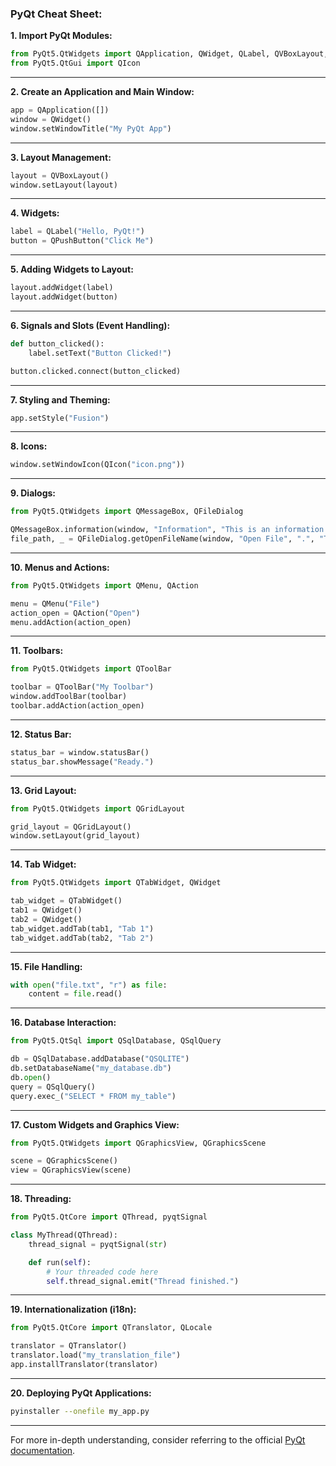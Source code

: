 ### **PyQt Cheat Sheet:**

**1. Import PyQt Modules:**
```python
from PyQt5.QtWidgets import QApplication, QWidget, QLabel, QVBoxLayout, QPushButton
from PyQt5.QtGui import QIcon
```

---

**2. Create an Application and Main Window:**
```python
app = QApplication([])
window = QWidget()
window.setWindowTitle("My PyQt App")
```

---

**3. Layout Management:**
```python
layout = QVBoxLayout()
window.setLayout(layout)
```

---

**4. Widgets:**
```python
label = QLabel("Hello, PyQt!")
button = QPushButton("Click Me")
```

---

**5. Adding Widgets to Layout:**
```python
layout.addWidget(label)
layout.addWidget(button)
```

---

**6. Signals and Slots (Event Handling):**
```python
def button_clicked():
    label.setText("Button Clicked!")

button.clicked.connect(button_clicked)
```

---

**7. Styling and Theming:**
```python
app.setStyle("Fusion")
```

---

**8. Icons:**
```python
window.setWindowIcon(QIcon("icon.png"))
```

---

**9. Dialogs:**
```python
from PyQt5.QtWidgets import QMessageBox, QFileDialog

QMessageBox.information(window, "Information", "This is an information message.")
file_path, _ = QFileDialog.getOpenFileName(window, "Open File", ".", "Text Files (*.txt)")
```

---

**10. Menus and Actions:**
```python
from PyQt5.QtWidgets import QMenu, QAction

menu = QMenu("File")
action_open = QAction("Open")
menu.addAction(action_open)
```

---

**11. Toolbars:**
```python
from PyQt5.QtWidgets import QToolBar

toolbar = QToolBar("My Toolbar")
window.addToolBar(toolbar)
toolbar.addAction(action_open)
```

---

**12. Status Bar:**
```python
status_bar = window.statusBar()
status_bar.showMessage("Ready.")
```

---

**13. Grid Layout:**
```python
from PyQt5.QtWidgets import QGridLayout

grid_layout = QGridLayout()
window.setLayout(grid_layout)
```

---

**14. Tab Widget:**
```python
from PyQt5.QtWidgets import QTabWidget, QWidget

tab_widget = QTabWidget()
tab1 = QWidget()
tab2 = QWidget()
tab_widget.addTab(tab1, "Tab 1")
tab_widget.addTab(tab2, "Tab 2")
```

---

**15. File Handling:**
```python
with open("file.txt", "r") as file:
    content = file.read()
```

---

**16. Database Interaction:**
```python
from PyQt5.QtSql import QSqlDatabase, QSqlQuery

db = QSqlDatabase.addDatabase("QSQLITE")
db.setDatabaseName("my_database.db")
db.open()
query = QSqlQuery()
query.exec_("SELECT * FROM my_table")
```

---

**17. Custom Widgets and Graphics View:**
```python
from PyQt5.QtWidgets import QGraphicsView, QGraphicsScene

scene = QGraphicsScene()
view = QGraphicsView(scene)
```

---

**18. Threading:**
```python
from PyQt5.QtCore import QThread, pyqtSignal

class MyThread(QThread):
    thread_signal = pyqtSignal(str)

    def run(self):
        # Your threaded code here
        self.thread_signal.emit("Thread finished.")
```

---

**19. Internationalization (i18n):**
```python
from PyQt5.QtCore import QTranslator, QLocale

translator = QTranslator()
translator.load("my_translation_file")
app.installTranslator(translator)
```

---

**20. Deploying PyQt Applications:**
```bash
pyinstaller --onefile my_app.py
```

---

For more in-depth understanding, consider referring to the official [PyQt documentation](https://www.riverbankcomputing.com/static/Docs/PyQt5/).
 